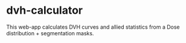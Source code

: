 # dvh-calculator
This web-app calculates DVH curves and allied statistics from a Dose distribution + segmentation masks.
